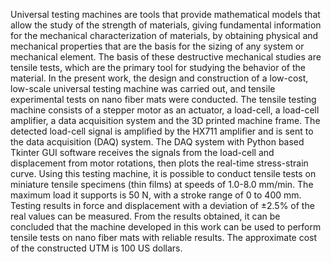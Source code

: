 Universal testing machines are tools that provide mathematical models that allow the study of
the strength of materials, giving fundamental information for the mechanical characterization
of materials, by obtaining physical and mechanical properties that are the basis for the sizing
of any system or mechanical element. The basis of these destructive mechanical studies are
tensile tests, which are the primary tool for studying the behavior of the material. In the present
work, the design and construction of a low-cost, low-scale universal testing machine was
carried out, and tensile experimental tests on nano fiber mats were conducted. The tensile
testing machine consists of a stepper motor as an actuator, a load-cell, a load-cell amplifier, a
data acquisition system and the 3D printed machine frame. The detected load-cell signal is
amplified by the HX711 amplifier and is sent to the data acquisition (DAQ) system. The DAQ
system with Python based Tkinter GUI software receives the signals from the load-cell and
displacement from motor rotations, then plots the real-time stress-strain curve. Using this
testing machine, it is possible to conduct tensile tests on miniature tensile specimens (thin
films) at speeds of 1.0-8.0 mm/min. The maximum load it supports is 50 N, with a stroke range
of 0 to 400 mm. Testing results in force and displacement with a deviation of ±2.5% of the real
values can be measured. From the results obtained, it can be concluded that the machine
developed in this work can be used to perform tensile tests on nano fiber mats with reliable
results. The approximate cost of the constructed UTM is 100 US dollars.
